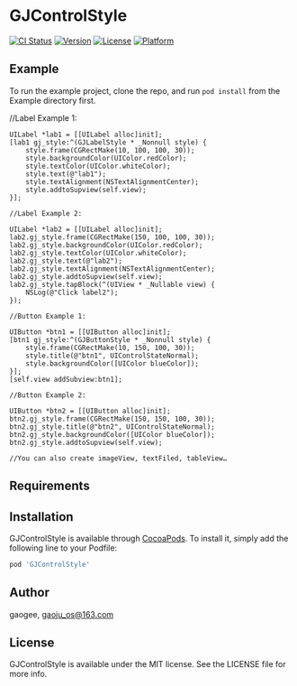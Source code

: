# GJControlStyle

[![CI Status](https://img.shields.io/travis/gaogee/GJControlStyle.svg?style=flat)](https://travis-ci.org/gaogee/GJControlStyle)
[![Version](https://img.shields.io/cocoapods/v/GJControlStyle.svg?style=flat)](https://cocoapods.org/pods/GJControlStyle)
[![License](https://img.shields.io/cocoapods/l/GJControlStyle.svg?style=flat)](https://cocoapods.org/pods/GJControlStyle)
[![Platform](https://img.shields.io/cocoapods/p/GJControlStyle.svg?style=flat)](https://cocoapods.org/pods/GJControlStyle)

## Example

To run the example project, clone the repo, and run `pod install` from the Example directory first.


 //Label Example 1:
    
    UILabel *lab1 = [[UILabel alloc]init];
    [lab1 gj_style:^(GJLabelStyle * _Nonnull style) {
        style.frame(CGRectMake(10, 100, 100, 30));
        style.backgroundColor(UIColor.redColor);
        style.textColor(UIColor.whiteColor);
        style.text(@"lab1");
        style.textAlignment(NSTextAlignmentCenter);
        style.addtoSupview(self.view);
    }];
    
    //Label Example 2:
    
    UILabel *lab2 = [[UILabel alloc]init];
    lab2.gj_style.frame(CGRectMake(150, 100, 100, 30));
    lab2.gj_style.backgroundColor(UIColor.redColor);
    lab2.gj_style.textColor(UIColor.whiteColor);
    lab2.gj_style.text(@"lab2");
    lab2.gj_style.textAlignment(NSTextAlignmentCenter);
    lab2.gj_style.addtoSupview(self.view);
    lab2.gj_style.tapBlock(^(UIView * _Nullable view) {
        NSLog(@"Click label2");
    });
    
    //Button Example 1:
    
    UIButton *btn1 = [[UIButton alloc]init];
    [btn1 gj_style:^(GJButtonStyle * _Nonnull style) {
        style.frame(CGRectMake(10, 150, 100, 30));
        style.title(@"btn1", UIControlStateNormal);
        style.backgroundColor([UIColor blueColor]);
    }];
    [self.view addSubview:btn1];
    
    //Button Example 2:
    
    UIButton *btn2 = [[UIButton alloc]init];
    btn2.gj_style.frame(CGRectMake(150, 150, 100, 30));
    btn2.gj_style.title(@"btn2", UIControlStateNormal);
    btn2.gj_style.backgroundColor([UIColor blueColor]);
    btn2.gj_style.addtoSupview(self.view);
    
    //You can also create imageView, textFiled, tableView…
    

## Requirements

## Installation

GJControlStyle is available through [CocoaPods](https://cocoapods.org). To install
it, simply add the following line to your Podfile:

```ruby
pod 'GJControlStyle'
```

## Author

gaogee, gaoju_os@163.com

## License

GJControlStyle is available under the MIT license. See the LICENSE file for more info.
